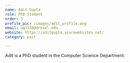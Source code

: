 ```yaml
---
name: Adit Gupta
role: PhD Student
order: 3
profile_pic: /images/adit_profile.png
email: ag3338@drexel.edu
website: https://aditgupta.azurewebsites.net/
category: past

---
```


Adit is a PhD student in the Computer Science Department.
